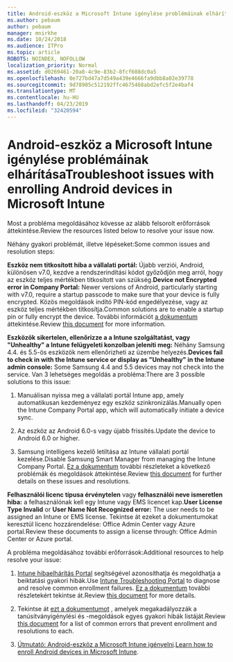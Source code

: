 ```yaml
---
title: Android-eszköz a Microsoft Intune igénylése problémáinak elhárítása
ms.author: pebaum
author: pebaum
manager: mnirkhe
ms.date: 10/24/2018
ms.audience: ITPro
ms.topic: article
ROBOTS: NOINDEX, NOFOLLOW
localization_priority: Normal
ms.assetid: d0269461-20a8-4c9e-83b2-8fcf608dc0a5
ms.openlocfilehash: 0e727bd47a7d549a439e4666fa9dbb8a02e39778
ms.sourcegitcommit: 9d78905c512192ffc4675468abd2efc5f2e4baf4
ms.translationtype: MT
ms.contentlocale: hu-HU
ms.lasthandoff: 04/23/2019
ms.locfileid: "32420594"
---
```

# <a name="troubleshoot-issues-with-enrolling-android-devices-in-microsoft-intune"></a><span data-ttu-id="84d84-102">Android-eszköz a Microsoft Intune igénylése problémáinak elhárítása</span><span class="sxs-lookup"><span data-stu-id="84d84-102">Troubleshoot issues with enrolling Android devices in Microsoft Intune</span></span>

<span data-ttu-id="84d84-103">Most a probléma megoldásához kövesse az alább felsorolt erőforrások áttekintése.</span><span class="sxs-lookup"><span data-stu-id="84d84-103">Review the resources listed below to resolve your issue now.</span></span>
  
<span data-ttu-id="84d84-104">Néhány gyakori problémát, illetve lépéseket:</span><span class="sxs-lookup"><span data-stu-id="84d84-104">Some common issues and resolution steps:</span></span>
  
 <span data-ttu-id="84d84-105">**Eszköz nem titkosított hiba a vállalati portál:** Újabb verziói, Android, különösen v7.0, kezdve a rendszerindítási kódot győződjön meg arról, hogy az eszköz teljes mértékben titkosított van szükség.</span><span class="sxs-lookup"><span data-stu-id="84d84-105">**Device not Encrypted error in Company Portal:** Newer versions of Android, particularly starting with v7.0, require a startup passcode to make sure that your device is fully encrypted.</span></span> <span data-ttu-id="84d84-106">Közös megoldások indító PIN-kód engedélyezése, vagy az eszköz teljes mértékben titkosítja.</span><span class="sxs-lookup"><span data-stu-id="84d84-106">Common solutions are to enable a startup pin or fully encrypt the device.</span></span> <span data-ttu-id="84d84-107">További információt [a dokumentum](https://docs.microsoft.com/intune-user-help/your-device-appears-encrypted-but-cp-says-otherwise-android) áttekintése.</span><span class="sxs-lookup"><span data-stu-id="84d84-107">Review [this document](https://docs.microsoft.com/intune-user-help/your-device-appears-encrypted-but-cp-says-otherwise-android) for more information.</span></span> 
  
 <span data-ttu-id="84d84-108">**Eszközök sikertelen, ellenőrizze a a Intune szolgáltatást, vagy "Unhealthy" a Intune felügyeleti konzolban jeleníti meg:** Néhány Samsung 4.4. és 5.5-ös eszközök nem ellenőrizheti az üzembe helyezés.</span><span class="sxs-lookup"><span data-stu-id="84d84-108">**Devices fail to check in with the Intune service or display as "Unhealthy" in the Intune admin console:** Some Samsung 4.4 and 5.5 devices may not check into the service.</span></span> <span data-ttu-id="84d84-109">Van 3 lehetséges megoldás a probléma:</span><span class="sxs-lookup"><span data-stu-id="84d84-109">There are 3 possible solutions to this issue:</span></span> 
  
1. <span data-ttu-id="84d84-110">Manuálisan nyissa meg a vállalati portál Intune app, amely automatikusan kezdeményez egy eszköz szinkronizálás.</span><span class="sxs-lookup"><span data-stu-id="84d84-110">Manually open the Intune Company Portal app, which will automatically initiate a device sync.</span></span>
    
2. <span data-ttu-id="84d84-111">Az eszköz az Android 6.0-s vagy újabb frissítés.</span><span class="sxs-lookup"><span data-stu-id="84d84-111">Update the device to Android 6.0 or higher.</span></span>
    
3. <span data-ttu-id="84d84-112">Samsung intelligens kezelő letiltása az Intune vállalati portál kezelése.</span><span class="sxs-lookup"><span data-stu-id="84d84-112">Disable Samsung Smart Manager from managing the Intune Company Portal.</span></span> <span data-ttu-id="84d84-113">[Ez a dokumentum](https://docs.microsoft.com/intune-classic/troubleshoot/troubleshoot-device-enrollment-in-intune#devices-fail-to-check-in-with-the-intune-service-and-display-as-unhealthy-in-the-intune-admin-console) további részleteket a következő problémák és megoldások áttekintése.</span><span class="sxs-lookup"><span data-stu-id="84d84-113">Review [this document](https://docs.microsoft.com/intune-classic/troubleshoot/troubleshoot-device-enrollment-in-intune#devices-fail-to-check-in-with-the-intune-service-and-display-as-unhealthy-in-the-intune-admin-console) for further details on these issues and resolutions.</span></span> 
    
 <span data-ttu-id="84d84-114">**Felhasználói licenc típusa érvénytelen** vagy **felhasználói neve ismeretlen hiba:** a felhasználónak kell egy Intune vagy EMS licencet kap.</span><span class="sxs-lookup"><span data-stu-id="84d84-114">**User License Type Invalid** or **User Name Not Recognized error:** The user needs to be assigned an Intune or EMS license.</span></span> <span data-ttu-id="84d84-115">Tekintse át ezeket a dokumentumokat keresztül licenc hozzárendelése: Office Admin Center vagy Azure portal.</span><span class="sxs-lookup"><span data-stu-id="84d84-115">Review these documents to assign a license through: Office Admin Center or Azure portal.</span></span> 
  
<span data-ttu-id="84d84-116">A probléma megoldásához további erőforrások:</span><span class="sxs-lookup"><span data-stu-id="84d84-116">Additional resources to help resolve your issue:</span></span>
  
1. <span data-ttu-id="84d84-117">[Intune hibaelhárítás Portal](https://devicemanagement.microsoft.com/#blade/Microsoft_Intune_DeviceSettings/TroubleshootBlade) segítségével azonosíthatja és megoldhatja a beiktatási gyakori hibák.</span><span class="sxs-lookup"><span data-stu-id="84d84-117">Use [Intune Troubleshooting Portal](https://devicemanagement.microsoft.com/#blade/Microsoft_Intune_DeviceSettings/TroubleshootBlade) to diagnose and resolve common enrollment failures.</span></span> <span data-ttu-id="84d84-118">[Ez a dokumentum](https://docs.microsoft.com/intune/help-desk-operators) további részletekért tekintse át.</span><span class="sxs-lookup"><span data-stu-id="84d84-118">Review [this document](https://docs.microsoft.com/intune/help-desk-operators) for more details.</span></span> 
    
2. <span data-ttu-id="84d84-119">Tekintse át [ezt a dokumentumot](https://docs.microsoft.com/intune-classic/Troubleshoot/troubleshoot-device-enrollment-in-intune) , amelyek megakadályozzák a tanúsítványigénylési és -megoldások egyes gyakori hibák listáját.</span><span class="sxs-lookup"><span data-stu-id="84d84-119">Review [this document](https://docs.microsoft.com/intune-classic/Troubleshoot/troubleshoot-device-enrollment-in-intune) for a list of common errors that prevent enrollment and resolutions to each.</span></span> 
    
3. <span data-ttu-id="84d84-120">[Útmutató: Android-eszköz a Microsoft Intune igényelni](https://docs.microsoft.com/intune/android-enroll).</span><span class="sxs-lookup"><span data-stu-id="84d84-120">[Learn how to enroll Android devices in Microsoft Intune](https://docs.microsoft.com/intune/android-enroll).</span></span>
    

